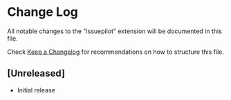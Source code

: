 # Change Log

All notable changes to the "issuepilot" extension will be documented in this file.

Check [Keep a Changelog](http://keepachangelog.com/) for recommendations on how to structure this file.

## [Unreleased]

- Initial release